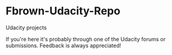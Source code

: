 # Fbrown-Udacity-Repo
Udacity projects

If you're here it's probably through one of the Udacity forums or submissions. Feedback is always appreciated!
